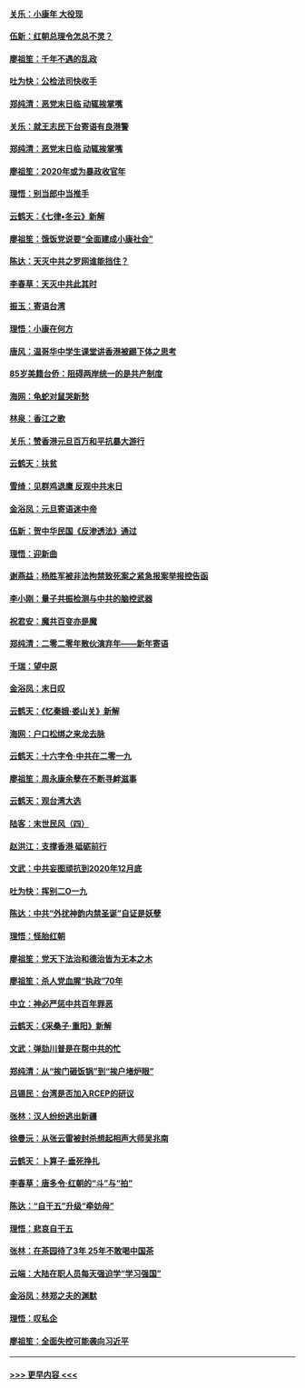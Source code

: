 #### [关乐：小康年 大役现](../pages/nsc993/n11774213.md?t=01080511) 
#### [伍新：红朝总理令怎总不灵？](../pages/nsc993/n11770813.md?t=01080511) 
#### [廖祖笙：千年不遇的乱政](../pages/nsc993/n11770373.md?t=01080511) 
#### [吐为快：公检法司快收手](../pages/nsc993/n11770359.md?t=01080511) 
#### [郑纯清：恶党末日临 动辄挨掌嘴](../pages/nsc993/n11769912.md?t=01080511) 
#### [关乐：就王志民下台寄语有良港警](../pages/nsc993/n11769903.md?t=01080511) 
#### [郑纯清：恶党末日临 动辄挨掌嘴](../pages/nsc993/n11769356.md?t=01080511) 
#### [廖祖笙：2020年或为暴政收官年](../pages/nsc993/n11768216.md?t=01080511) 
#### [理悟：别当郎中当推手](../pages/nsc993/n11768243.md?t=01080511) 
#### [云鹤天：《七律▪冬云》新解](../pages/nsc993/n11768204.md?t=01080511) 
#### [廖祖笙：饿饭党说要“全面建成小康社会”](../pages/nsc993/n11767482.md?t=01080511) 
#### [陈达：天灭中共之罗网谁能挡住？](../pages/nsc993/n11767465.md?t=01080511) 
#### [李春草：天灭中共此其时](../pages/nsc993/n11767452.md?t=01080511) 
#### [振玉：寄语台湾](../pages/nsc993/n11767432.md?t=01080511) 
#### [理悟：小康在何方](../pages/nsc993/n11767394.md?t=01080511) 
#### [唐风：温哥华中学生课堂讲香港被踢下体之思考](../pages/nsc993/n11766848.md?t=01080511) 
#### [85岁美籍台侨：阻碍两岸统一的是共产制度](../pages/nsc993/n11765043.md?t=01080511) 
#### [海网：龟蛇对鼠哭新愁](../pages/nsc993/n11764895.md?t=01080511) 
#### [林泉：香江之歌](../pages/nsc993/n11764415.md?t=01080511) 
#### [关乐：赞香港元旦百万和平抗暴大游行](../pages/nsc993/n11764382.md?t=01080511) 
#### [云鹤天：扶贫](../pages/nsc993/n11764245.md?t=01080511) 
#### [雪绮：见群鸡退鹰  反观中共末日](../pages/nsc993/n11762112.md?t=01080511) 
#### [金浴凤：元旦寄语迷中帝](../pages/nsc993/n11761788.md?t=01080511) 
#### [伍新：贺中华民国《反渗透法》通过](../pages/nsc993/n11761994.md?t=01080511) 
#### [理悟：迎新曲](../pages/nsc993/n11761152.md?t=01080511) 
#### [谢燕益：杨胜军被非法拘禁致死案之紧急报案举报控告函](../pages/nsc993/n11756134.md?t=01080511) 
#### [李小刚：量子共振检测与中共的脑控武器](../pages/nsc993/n11754518.md?t=01080511) 
#### [祝君安：魔共百变亦是魔](../pages/nsc993/n11754469.md?t=01080511) 
#### [郑纯清：二零二零年散伙演弃年——新年寄语](../pages/nsc993/n11754195.md?t=01080511) 
#### [千瑞：望中原](../pages/nsc993/n11754159.md?t=01080511) 
#### [金浴凤：末日叹](../pages/nsc993/n11752359.md?t=01080511) 
#### [云鹤天：《忆秦娥‧娄山关》新解](../pages/nsc993/n11752348.md?t=01080511) 
#### [海网：户口松绑之来龙去脉](../pages/nsc993/n11752328.md?t=01080511) 
#### [云鹤天：十六字令‧中共在二零一九](../pages/nsc993/n11752305.md?t=01080511) 
#### [廖祖笙：周永康余孽在不断寻衅滋事](../pages/nsc993/n11751013.md?t=01080511) 
#### [云鹤天：观台湾大选](../pages/nsc993/n11751007.md?t=01080511) 
#### [陆客：末世民风（四）](../pages/nsc993/n11749203.md?t=01080511) 
#### [赵洪江：支撑香港 砥砺前行](../pages/nsc993/n11748482.md?t=01080511) 
#### [文武：中共妄图顽抗到2020年12月底](../pages/nsc993/n11748446.md?t=01080511) 
#### [吐为快：挥别二O一九](../pages/nsc993/n11748411.md?t=01080511) 
#### [陈达：中共“外扰神韵内禁圣诞”自证是妖孽](../pages/nsc993/n11748226.md?t=01080511) 
#### [理悟：怪胎红朝](../pages/nsc993/n11748206.md?t=01080511) 
#### [廖祖笙：党天下法治和德治皆为无本之木](../pages/nsc993/n11748135.md?t=01080511) 
#### [廖祖笙：杀人党血腥“执政”70年](../pages/nsc993/n11745144.md?t=01080511) 
#### [中立：神必严惩中共百年罪恶](../pages/nsc993/n11744970.md?t=01080511) 
#### [云鹤天：《采桑子‧重阳》新解](../pages/nsc993/n11744948.md?t=01080511) 
#### [文武：弹劾川普是在帮中共的忙](../pages/nsc993/n11744758.md?t=01080511) 
#### [郑纯清：从“挨门砸饭锅”到“挨户堵炉眼”](../pages/nsc993/n11744745.md?t=01080511) 
#### [吕锡民：台湾是否加入RCEP的研议](../pages/nsc993/n11744701.md?t=01080511) 
#### [张林：汉人纷纷逃出新疆](../pages/nsc993/n11743530.md?t=01080511) 
#### [徐曼沅：从张云雷被封杀想起相声大师吴兆南](../pages/nsc993/n11741816.md?t=01080511) 
#### [云鹤天：卜算子‧垂死挣扎](../pages/nsc993/n11739956.md?t=01080511) 
#### [李春草：唐多令‧红朝的“斗”与“拍”](../pages/nsc993/n11739830.md?t=01080511) 
#### [陈达：“自干五”升级“牵妨母”](../pages/nsc993/n11739724.md?t=01080511) 
#### [理悟：悲哀自干五](../pages/nsc993/n11739547.md?t=01080511) 
#### [张林：在茶园待了3年 25年不敢喝中国茶](../pages/nsc993/n11739240.md?t=01080511) 
#### [云端：大陆在职人员每天强迫学“学习强国”](../pages/nsc993/n11738735.md?t=01080511) 
#### [金浴凤：林郑之夫的渊默](../pages/nsc993/n11737735.md?t=01080511) 
#### [理悟：叹私企](../pages/nsc993/n11737715.md?t=01080511) 
#### [廖祖笙：全面失控可能袭向习近平](../pages/nsc993/n11737704.md?t=01080511) 

----
#### [ >>> 更早内容 <<< ](../indexes/nsc993-earlier.md)
